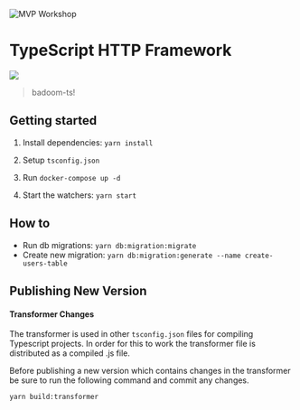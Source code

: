 ![MVP Workshop](https://img.shields.io/badge/MVP_Workshop-Born_and_bred-purple.svg?style=for-the-badge)

# TypeScript HTTP Framework

![](https://i.imgur.com/DAZKpgY.gif)
> badoom-ts!

## Getting started

1. Install dependencies:
`yarn install`

2. Setup `tsconfig.json`

3. Run `docker-compose up -d`

4. Start the watchers: `yarn start`

## How to

- Run db migrations: `yarn db:migration:migrate`
- Create new migration: `yarn db:migration:generate --name create-users-table`

## Publishing New Version

#### Transformer Changes

The transformer is used in other `tsconfig.json` files for compiling Typescript projects. In order for this to work the transformer file is distributed as a compiled .js file. 

Before publishing a new version which contains changes in the transformer be sure to run the following command and commit any changes.

```
yarn build:transformer
```
